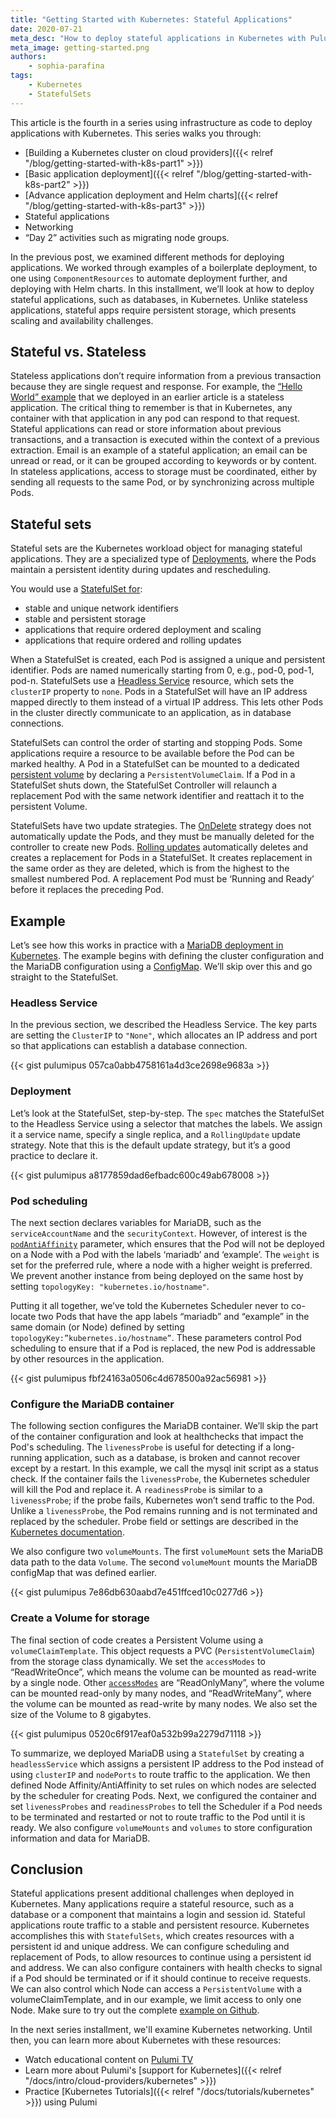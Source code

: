 ```yaml
---
title: "Getting Started with Kubernetes: Stateful Applications"
date: 2020-07-21
meta_desc: "How to deploy stateful applications in Kubernetes with Pulumi"
meta_image: getting-started.png
authors:
    - sophia-parafina
tags:
    - Kubernetes
    - StatefulSets
---
```


This article is the fourth in a series using infrastructure as code to deploy applications with Kubernetes. This series walks you through:

- [Building a Kubernetes cluster on cloud providers]({{< relref "/blog/getting-started-with-k8s-part1" >}})
- [Basic application deployment]({{< relref "/blog/getting-started-with-k8s-part2" >}})
- [Advance application deployment and Helm charts]({{< relref "/blog/getting-started-with-k8s-part3" >}})
- Stateful applications
- Networking
- “Day 2” activities such as migrating node groups.

In the previous post, we examined different methods for deploying applications. We worked through examples of a boilerplate deployment, to one using `ComponentResources` to automate deployment further, and deploying with Helm charts. In this installment, we’ll look at how to deploy stateful applications, such as databases, in Kubernetes. Unlike stateless applications, stateful apps require persistent storage, which presents scaling and availability challenges.

<!--more-->

## Stateful vs. Stateless

Stateless applications don’t require information from a previous transaction because they are single request and response. For example, the [“Hello World” example](https://www.pulumi.com/blog/getting-started-with-k8s-part2/#examples) that we deployed in an earlier article is a stateless application. The critical thing to remember is that in Kubernetes, any container with that application in any pod can respond to that request.
Stateful applications can read or store information about previous transactions, and a transaction is executed within the context of a previous extraction. Email is an example of a stateful application; an email can be unread or read, or it can be grouped according to keywords or by content. In stateless applications, access to storage must be coordinated, either by sending all requests to the same Pod, or by synchronizing across multiple Pods.

## Stateful sets

Stateful sets are the Kubernetes workload object for managing stateful applications. They are a specialized type of [Deployments](https://kubernetes.io/docs/concepts/workloads/controllers/deployment/), where the Pods maintain a persistent identity during updates and rescheduling.

You would use a [StatefulSet for](https://kubernetes.io/docs/concepts/workloads/controllers/statefulset/#using-statefulsets):

- stable and unique network identifiers
- stable and persistent storage
- applications that require ordered deployment and scaling
- applications that require ordered and rolling updates

When a StatefulSet is created, each Pod is assigned a unique and persistent identifier. Pods are named numerically starting from 0, e.g., pod-0, pod-1, pod-n. StatefulSets use a [Headless Service](https://kubernetes.io/docs/concepts/services-networking/service/#headless-services) resource, which sets the `clusterIP` property to `none`. Pods in a StatefulSet will have an IP address mapped directly to them instead of a virtual IP address. This lets other Pods in the cluster directly communicate to an application, as in database connections.

StatefulSets can control the order of starting and stopping Pods. Some applications require a resource to be available before the Pod can be marked healthy. A Pod in a StatefulSet can be mounted to a dedicated [persistent volume](https://kubernetes.io/docs/concepts/storage/persistent-volumes/) by declaring a `PersistentVolumeClaim`. If a Pod in a StatefulSet shuts down, the StatefulSet Controller will relaunch a replacement Pod with the same network identifier and reattach it to the persistent Volume.

StatefulSets have two update strategies. The [OnDelete](https://kubernetes.io/docs/concepts/workloads/controllers/statefulset/#on-delete) strategy does not automatically update the Pods, and they must be manually deleted for the controller to create new Pods. [Rolling updates](https://kubernetes.io/docs/concepts/workloads/controllers/statefulset/#rolling-updates) automatically deletes and creates a replacement for Pods in a StatefulSet. It creates replacement in the same order as they are deleted, which is from the highest to the smallest numbered Pod. A replacement Pod must be ‘Running and Ready’ before it replaces the preceding Pod.

## Example

Let’s see how this works in practice with a [MariaDB deployment in Kubernetes](https://github.com/pulumi/kubernetes-guides/tree/master/apps/statefulset). The example begins with defining the cluster configuration and the MariaDB configuration using a [ConfigMap](https://kubernetes.io/docs/concepts/configuration/configmap/). We’ll skip over this and go straight to the StatefulSet.

### Headless Service

In the previous section, we described the Headless Service. The key parts are setting the `ClusterIP` to `"None"`, which allocates an IP address and port so that applications can establish a database connection.

{{< gist pulumipus 057ca0abb4758161a4d3ce2698e9683a >}}

### Deployment

Let’s look at the StatefulSet, step-by-step. The `spec` matches the StatefulSet to the Headless Service using a selector that matches the labels. We assign it a service name, specify a single replica, and a `RollingUpdate` update strategy. Note that this is the default update strategy, but it’s a good practice to declare it.

{{< gist pulumipus a8177859dad6efbadc600c49ab678008 >}}

### Pod scheduling

The next section declares variables for MariaDB, such as the `serviceAccountName` and the `securityContext`. However, of interest is the [`podAntiAffinity`](https://kubernetes.io/docs/concepts/scheduling-eviction/assign-pod-node/#affinity-and-anti-affinity) parameter, which ensures that the Pod will not be deployed on a Node with a Pod with the labels ‘mariadb’ and ‘example’. The `weight` is set for the preferred rule, where a node with a higher weight is preferred. We prevent another instance from being deployed on the same host by setting `topologyKey: "kubernetes.io/hostname"`.

Putting it all together, we’ve told the Kubernetes Scheduler never to co-locate two Pods that have the app labels “mariadb” and “example” in the same domain (or Node) defined by setting `topologyKey:”kubernetes.io/hostname”`. These parameters control Pod scheduling to ensure that if a Pod is replaced, the new Pod is addressable by other resources in the application.

{{< gist pulumipus fbf24163a0506c4d678500a92ac56981 >}}

### Configure the MariaDB container

The following section configures the MariaDB container. We’ll skip the part of the container configuration and look at healthchecks that impact the Pod's scheduling. The `livenessProbe` is useful for detecting if a long-running application, such as a database, is broken and cannot recover except by a restart.  In this example, we call the mysql init script as a status check. If the container fails the `livenessProbe`, the Kubernetes scheduler will kill the Pod and replace it. A `readinessProbe` is similar to a `livenessProbe`; if the probe fails, Kubernetes won’t send traffic to the Pod. Unlike a `livenessProbe`, the Pod remains running and is not terminated and replaced by the scheduler. Probe field or settings are described in the [Kubernetes documentation](https://kubernetes.io/docs/tasks/configure-pod-container/configure-liveness-readiness-startup-probes/#configure-probes).

We also configure two `volumeMounts`. The first `volumeMount` sets the MariaDB data path to the data `Volume`. The second `volumeMount` mounts the MariaDB configMap that was defined earlier.

{{< gist pulumipus 7e86db630aabd7e451ffced10c0277d6 >}}

### Create a Volume for storage

The final section of code creates a Persistent Volume using a `volumeClaimTemplate`. This object requests a PVC (`PersistentVolumeClaim`) from the storage class dynamically. We set the `accessModes` to “ReadWriteOnce”, which means the volume can be mounted as read-write by a single node. Other [`accessModes`](https://kubernetes.io/docs/concepts/storage/persistent-volumes/#access-modes) are “ReadOnlyMany”, where the volume can be mounted read-only by many nodes, and “ReadWriteMany”, where the volume can be mounted as read-write by many nodes. We also set the size of the Volume to 8 gigabytes.

{{< gist pulumipus 0520c6f917eaf0a532b99a2279d71118 >}}

To summarize, we deployed MariaDB using a `StatefulSet` by creating a `headlessService` which assigns a persistent IP address to the Pod instead of using `clusterIP` and `nodePorts` to route traffic to the application. We then defined Node Affinity/AntiAffinity to set rules on which nodes are selected by the scheduler for creating Pods. Next, we configured the container and set `livenessProbes` and `readinessProbes` to tell the Scheduler if a Pod needs to be terminated and restarted  or not to route traffic to the Pod until it is ready. We also configure `volumeMounts` and `volumes` to store configuration information and data for MariaDB.

## Conclusion

Stateful applications present additional challenges when deployed in Kubernetes. Many applications require a stateful resource, such as a database or a component that maintains a login and session id. Stateful applications route traffic to a stable and persistent resource. Kubernetes accomplishes this with `StatefulSets`, which creates resources with a persistent id and unique address. We can configure scheduling and replacement of Pods, to allow resources to continue using a persistent id and address. We can also configure containers with health checks to signal if a Pod should be terminated or if it should continue to receive requests. We can also control which Node can access a `PersistentVolume` with a volumeClaimTemplate, and in our example, we limit access to only one Node. Make sure to try out the complete [example on Github](https://github.com/pulumi/kubernetes-guides/tree/master/apps/statefulset).

 In the next series installment, we'll examine Kubernetes networking. Until then, you can learn more about Kubernetes with these resources:

- Watch educational content on [Pulumi TV](https://www.youtube.com/pulumitv)
- Learn more about Pulumi's [support for Kubernetes]({{< relref "/docs/intro/cloud-providers/kubernetes" >}})
- Practice [Kubernetes Tutorials]({{< relref "/docs/tutorials/kubernetes" >}}) using Pulumi
